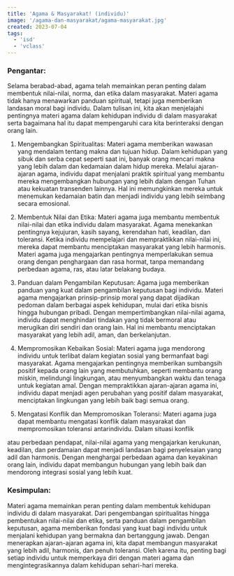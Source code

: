 ```yaml
---
title: 'Agama & Masyarakat! (individu)'
image: '/agama-dan-masyarakat/agama-masyarakat.jpg'
created: 2023-07-04
tags:
  - 'isd'
  - 'vclass'
---
```



### Pengantar:
Selama berabad-abad, agama telah memainkan peran penting dalam membentuk nilai-nilai, norma, dan etika dalam masyarakat. Materi agama tidak hanya menawarkan panduan spiritual, tetapi juga memberikan landasan moral bagi individu. Dalam tulisan ini, kita akan menjelajahi pentingnya materi agama dalam kehidupan individu di dalam masyarakat serta bagaimana hal itu dapat mempengaruhi cara kita berinteraksi dengan orang lain.

1. Mengembangkan Spiritualitas:
Materi agama memberikan wawasan yang mendalam tentang makna dan tujuan hidup. Dalam kehidupan yang sibuk dan serba cepat seperti saat ini, banyak orang mencari makna yang lebih dalam dan kedamaian dalam hidup mereka. Melalui ajaran-ajaran agama, individu dapat menjalani praktik spiritual yang membantu mereka mengembangkan hubungan yang lebih dalam dengan Tuhan atau kekuatan transenden lainnya. Hal ini memungkinkan mereka untuk menemukan kedamaian batin dan menjadi individu yang lebih seimbang secara emosional.

2. Membentuk Nilai dan Etika:
Materi agama juga membantu membentuk nilai-nilai dan etika individu dalam masyarakat. Agama menekankan pentingnya kejujuran, kasih sayang, kerendahan hati, keadilan, dan toleransi. Ketika individu mempelajari dan mempraktikkan nilai-nilai ini, mereka dapat membantu menciptakan masyarakat yang lebih harmonis. Materi agama juga mengajarkan pentingnya memperlakukan semua orang dengan penghargaan dan rasa hormat, tanpa memandang perbedaan agama, ras, atau latar belakang budaya.

3. Panduan dalam Pengambilan Keputusan:
Agama juga memberikan panduan yang kuat dalam pengambilan keputusan bagi individu. Materi agama mengajarkan prinsip-prinsip moral yang dapat dijadikan pedoman dalam berbagai aspek kehidupan, mulai dari etika bisnis hingga hubungan pribadi. Dengan mempertimbangkan nilai-nilai agama, individu dapat menghindari tindakan yang tidak bermoral atau merugikan diri sendiri dan orang lain. Hal ini membantu menciptakan masyarakat yang lebih adil, aman, dan berkelanjutan.

4. Mempromosikan Kebaikan Sosial:
Materi agama juga mendorong individu untuk terlibat dalam kegiatan sosial yang bermanfaat bagi masyarakat. Agama mengajarkan pentingnya memberikan sumbangsih positif kepada orang lain yang membutuhkan, seperti membantu orang miskin, melindungi lingkungan, atau menyumbangkan waktu dan tenaga untuk kegiatan amal. Dengan mempraktikkan ajaran-ajaran agama ini, individu dapat menjadi agen perubahan yang positif dalam masyarakat, menciptakan lingkungan yang lebih baik bagi semua orang.

5. Mengatasi Konflik dan Mempromosikan Toleransi:
Materi agama juga dapat membantu mengatasi konflik dalam masyarakat dan mempromosikan toleransi antarindividu. Dalam situasi konflik

 atau perbedaan pendapat, nilai-nilai agama yang mengajarkan kerukunan, keadilan, dan perdamaian dapat menjadi landasan bagi penyelesaian yang adil dan harmonis. Dengan menghargai perbedaan agama dan keyakinan orang lain, individu dapat membangun hubungan yang lebih baik dan mendorong integrasi sosial yang lebih kuat.

### Kesimpulan:
Materi agama memainkan peran penting dalam membentuk kehidupan individu di dalam masyarakat. Dari pengembangan spiritualitas hingga pembentukan nilai-nilai dan etika, serta panduan dalam pengambilan keputusan, agama memberikan fondasi yang kuat bagi individu untuk menjalani kehidupan yang bermakna dan bertanggung jawab. Dengan menerapkan ajaran-ajaran agama ini, kita dapat membangun masyarakat yang lebih adil, harmonis, dan penuh toleransi. Oleh karena itu, penting bagi setiap individu untuk memperkaya diri dengan materi agama dan mengintegrasikannya dalam kehidupan sehari-hari mereka.